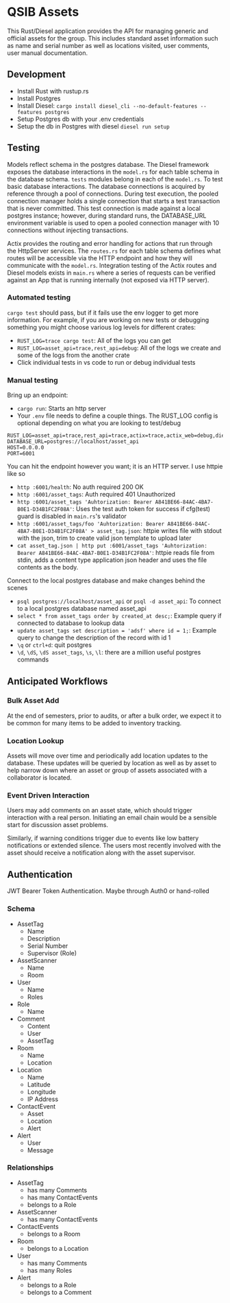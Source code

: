 # QSIB Assets

This Rust/Diesel application provides the API for managing generic and official assets for the group. This includes standard asset information such as name and serial number as well as locations visited, user comments, user manual documentation.

## Development

* Install Rust with rustup.rs
* Install Postgres
* Install Diesel: `cargo install diesel_cli --no-default-features --features postgres`
* Setup Postgres db with your .env credentials
* Setup the db in Postgres with diesel `diesel run setup`

## Testing

Models reflect schema in the postgres database. The Diesel framework exposes the database interactions in the `model.rs` for each table schema in the database schema. `tests` modules belong in each of the `model.rs`. To test basic database interactions. The database connections is acquired by reference through a pool of connections. During test execution, the pooled connection manager holds a single connection that starts a test transaction that is never committed. This test connection is made against a local postgres instance; however, during standard runs, the DATABASE_URL environment variable is used to open a pooled connection manager with 10 connections without injecting transactions.

Actix provides the routing and error handling for actions that run through the HttpServer services. The `routes.rs` for each table schema defines what routes will be accessible via the HTTP endpoint and how they will communicate with the `model.rs`. Integration testing of the Actix routes and Diesel models exists in `main.rs` where a series of requests can be verified against an App that is running internally (not exposed via HTTP server).

### Automated testing

`cargo test` should pass, but if it fails use the env logger to get more information. For example, if you are working on new tests or debugging something you might choose various log levels for different crates:
* `RUST_LOG=trace cargo test`: All of the logs you can get
* `RUST_LOG=asset_api=trace,rest_api=debug`: All of the logs we create and some of the logs from the another crate
* Click individual tests in vs code to run or debug individual tests

### Manual testing

Bring up an endpoint:
* `cargo run`: Starts an http server
* Your `.env` file needs to define a couple things. The RUST_LOG config is optional depending on what you are looking to test/debug
```
RUST_LOG=asset_api=trace,rest_api=trace,actix=trace,actix_web=debug,diesel_migrations=trace
DATABASE_URL=postgres://localhost/asset_api
HOST=0.0.0.0
PORT=6001
```

You can hit the endpoint however you want; it is an HTTP server. I use httpie like so
* `http :6001/health`: No auth required 200 OK
* `http :6001/asset_tags`: Auth required 401 Unauthorized
* `http :6001/asset_tags 'Auhtorization: Bearer A841BE66-84AC-4BA7-B0E1-D34B1FC2F08A'`: Uses the test auth token for success if cfg(test) guard is disabled in `main.rs`'s validator
* `http :6001/asset_tags/foo 'Auhtorization: Bearer A841BE66-84AC-4BA7-B0E1-D34B1FC2F08A' > asset_tag.json`: httpie writes file with stdout with the json, trim to create valid json template to upload later
* `cat asset_tag.json | http put :6001/asset_tags 'Auhtorization: Bearer A841BE66-84AC-4BA7-B0E1-D34B1FC2F08A'`: httpie reads file from stdin, adds a content type application json header and uses the file contents as the body.

Connect to the local postgres database and make changes behind the scenes

* `psql postgres://localhost/asset_api` or `psql -d asset_api`: To connect to a local postgres database named asset_api
* `select * from asset_tags order by created_at desc;`: Example query if connected to database to lookup data
* `update asset_tags set description = 'adsf' where id = 1;`: Example query to change the description of the record with id 1
* `\q` or `ctrl+d`: quit postgres
* `\d`, `\dS`, `\dS asset_tags`, `\s`, `\l`: there are a million useful postgres commands


## Anticipated Workflows

### Bulk Asset Add

At the end of semesters, prior to audits, or after a bulk order, we expect it to be common for many items to be added to inventory tracking.

### Location Lookup

Assets will move over time and periodically add location updates to the database. These updates will be queried by location as well as by asset to help narrow down where an asset or group of assets associated with a collaborator is located.

### Event Driven Interaction

Users may add comments on an asset state, which should trigger interaction with a real person. Initiating an email chain would be a sensible start for discussion asset problems.

Similarly, if warning conditions trigger due to events like low battery notifications or extended silence. The users most recently involved with the asset should receive a notification along with the asset supervisor.

## Authentication

JWT Bearer Token Authentication. Maybe through Auth0 or hand-rolled

### Schema

* AssetTag
    * Name
    * Description
    * Serial Number
    * Supervisor (Role)
* AssetScanner
    * Name
    * Room
* User
    * Name
    * Roles
* Role
    * Name
* Comment
    * Content
    * User
    * AssetTag
* Room
    * Name
    * Location
* Location
    * Name
    * Latitude
    * Longitude
    * IP Address
* ContactEvent
    * Asset
    * Location
    * Alert
* Alert
    * User
    * Message


### Relationships

* AssetTag
    * has many Comments
    * has many ContactEvents
    * belongs to a Role
* AssetScanner
    * has many ContactEvents
* ContactEvents
    * belongs to a Room
* Room
    * belongs to a Location
* User
    * has many Comments
    * has many Roles
* Alert
    * belongs to a Role
    * belongs to a Comment

